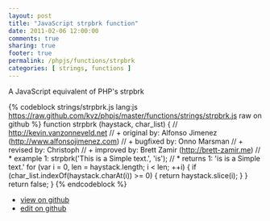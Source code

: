 ```yaml
---
layout: post
title: "JavaScript strpbrk function"
date: 2011-02-06 12:00:00
comments: true
sharing: true
footer: true
permalink: /phpjs/functions/strpbrk
categories: [ strings, functions ]
---
```

A JavaScript equivalent of PHP's strpbrk
<!-- more -->
{% codeblock strings/strpbrk.js lang:js https://raw.github.com/kvz/phpjs/master/functions/strings/strpbrk.js raw on github %}
function strpbrk (haystack, char_list) {
    // http://kevin.vanzonneveld.net
    // +   original by: Alfonso Jimenez (http://www.alfonsojimenez.com)
    // +   bugfixed by: Onno Marsman
    // +    revised by: Christoph
    // +    improved by: Brett Zamir (http://brett-zamir.me)
    // *     example 1: strpbrk('This is a Simple text.', 'is');
    // *     returns 1: 'is is a Simple text.'
    for (var i = 0, len = haystack.length; i < len; ++i) {
        if (char_list.indexOf(haystack.charAt(i)) >= 0) {
            return haystack.slice(i);
        }
    }
    return false;
}
{% endcodeblock %}
<ul>
 <li><a href="https://github.com/kvz/phpjs/blob/master/functions/strings/strpbrk.js">view on github</a></li>
 <li><a href="https://github.com/kvz/phpjs/edit/master/functions/strings/strpbrk.js">edit on github</a></li>
</ul>
